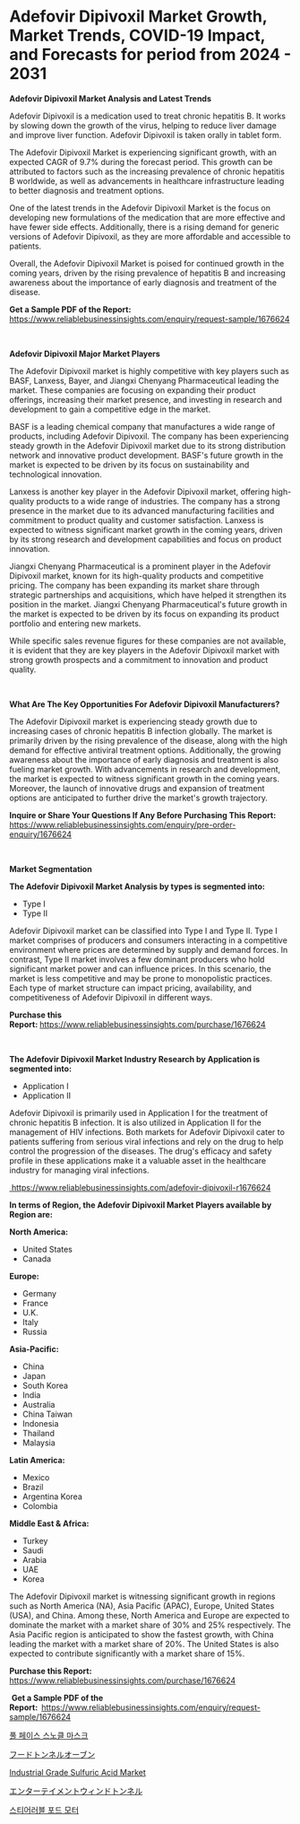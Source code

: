 <p><h1>Adefovir Dipivoxil Market Growth, Market Trends, COVID-19 Impact, and Forecasts for period from 2024 - 2031</h1></p><p><strong>Adefovir Dipivoxil Market Analysis and Latest Trends</strong></p>
<p><p>Adefovir Dipivoxil is a medication used to treat chronic hepatitis B. It works by slowing down the growth of the virus, helping to reduce liver damage and improve liver function. Adefovir Dipivoxil is taken orally in tablet form.</p><p>The Adefovir Dipivoxil Market is experiencing significant growth, with an expected CAGR of 9.7% during the forecast period. This growth can be attributed to factors such as the increasing prevalence of chronic hepatitis B worldwide, as well as advancements in healthcare infrastructure leading to better diagnosis and treatment options.</p><p>One of the latest trends in the Adefovir Dipivoxil Market is the focus on developing new formulations of the medication that are more effective and have fewer side effects. Additionally, there is a rising demand for generic versions of Adefovir Dipivoxil, as they are more affordable and accessible to patients.</p><p>Overall, the Adefovir Dipivoxil Market is poised for continued growth in the coming years, driven by the rising prevalence of hepatitis B and increasing awareness about the importance of early diagnosis and treatment of the disease.</p></p>
<p><strong>Get a Sample PDF of the Report:&nbsp;</strong> <a href="https://www.reliablebusinessinsights.com/enquiry/request-sample/1676624">https://www.reliablebusinessinsights.com/enquiry/request-sample/1676624</a></p>
<p>&nbsp;</p>
<p><strong>Adefovir Dipivoxil Major Market Players</strong></p>
<p><p>The Adefovir Dipivoxil market is highly competitive with key players such as BASF, Lanxess, Bayer, and Jiangxi Chenyang Pharmaceutical leading the market. These companies are focusing on expanding their product offerings, increasing their market presence, and investing in research and development to gain a competitive edge in the market.</p><p>BASF is a leading chemical company that manufactures a wide range of products, including Adefovir Dipivoxil. The company has been experiencing steady growth in the Adefovir Dipivoxil market due to its strong distribution network and innovative product development. BASF's future growth in the market is expected to be driven by its focus on sustainability and technological innovation.</p><p>Lanxess is another key player in the Adefovir Dipivoxil market, offering high-quality products to a wide range of industries. The company has a strong presence in the market due to its advanced manufacturing facilities and commitment to product quality and customer satisfaction. Lanxess is expected to witness significant market growth in the coming years, driven by its strong research and development capabilities and focus on product innovation.</p><p>Jiangxi Chenyang Pharmaceutical is a prominent player in the Adefovir Dipivoxil market, known for its high-quality products and competitive pricing. The company has been expanding its market share through strategic partnerships and acquisitions, which have helped it strengthen its position in the market. Jiangxi Chenyang Pharmaceutical's future growth in the market is expected to be driven by its focus on expanding its product portfolio and entering new markets.</p><p>While specific sales revenue figures for these companies are not available, it is evident that they are key players in the Adefovir Dipivoxil market with strong growth prospects and a commitment to innovation and product quality.</p></p>
<p>&nbsp;</p>
<p><strong>What Are The Key Opportunities For Adefovir Dipivoxil Manufacturers?</strong></p>
<p><p>The Adefovir Dipivoxil market is experiencing steady growth due to increasing cases of chronic hepatitis B infection globally. The market is primarily driven by the rising prevalence of the disease, along with the high demand for effective antiviral treatment options. Additionally, the growing awareness about the importance of early diagnosis and treatment is also fueling market growth. With advancements in research and development, the market is expected to witness significant growth in the coming years. Moreover, the launch of innovative drugs and expansion of treatment options are anticipated to further drive the market's growth trajectory.</p></p>
<p><strong>Inquire or Share Your Questions If Any Before Purchasing This Report:</strong> <a href="https://www.reliablebusinessinsights.com/enquiry/pre-order-enquiry/1676624">https://www.reliablebusinessinsights.com/enquiry/pre-order-enquiry/1676624</a></p>
<p>&nbsp;</p>
<p><strong>Market Segmentation</strong></p>
<p><strong>The Adefovir Dipivoxil Market Analysis by types is segmented into:</strong></p>
<p><ul><li>Type I</li><li>Type II</li></ul></p>
<p><p>Adefovir Dipivoxil market can be classified into Type I and Type II. Type I market comprises of producers and consumers interacting in a competitive environment where prices are determined by supply and demand forces. In contrast, Type II market involves a few dominant producers who hold significant market power and can influence prices. In this scenario, the market is less competitive and may be prone to monopolistic practices. Each type of market structure can impact pricing, availability, and competitiveness of Adefovir Dipivoxil in different ways.</p></p>
<p><strong>Purchase this Report:&nbsp;</strong><a href="https://www.reliablebusinessinsights.com/purchase/1676624">https://www.reliablebusinessinsights.com/purchase/1676624</a></p>
<p>&nbsp;</p>
<p><strong>The Adefovir Dipivoxil Market Industry Research by Application is segmented into:</strong></p>
<p><ul><li>Application I</li><li>Application II</li></ul></p>
<p><p>Adefovir Dipivoxil is primarily used in Application I for the treatment of chronic hepatitis B infection. It is also utilized in Application II for the management of HIV infections. Both markets for Adefovir Dipivoxil cater to patients suffering from serious viral infections and rely on the drug to help control the progression of the diseases. The drug's efficacy and safety profile in these applications make it a valuable asset in the healthcare industry for managing viral infections.</p></p>
<p><a href="https://www.reliablebusinessinsights.com/adefovir-dipivoxil-r1676624">&nbsp;https://www.reliablebusinessinsights.com/adefovir-dipivoxil-r1676624</a></p>
<p><strong>In terms of Region, the Adefovir Dipivoxil Market Players available by Region are:</strong></p>
<p>
    <p> <strong> North America: </strong>
        <ul>
            <li>United States</li>
            <li>Canada</li>
        </ul>
        </p> 
    <p> <strong> Europe: </strong>
        <ul>
            <li>Germany</li>
            <li>France</li>
            <li>U.K.</li>
            <li>Italy</li>
            <li>Russia</li>
        </ul>
        </p> 
    <p> <strong> Asia-Pacific: </strong>
        <ul>
            <li>China</li>
            <li>Japan</li>
            <li>South Korea</li>
            <li>India</li>
            <li>Australia</li>
            <li>China Taiwan</li>
            <li>Indonesia</li>
            <li>Thailand</li>
            <li>Malaysia</li>
        </ul>
        </p> 
    <p> <strong> Latin America: </strong>
        <ul>
            <li>Mexico</li>
            <li>Brazil</li>
            <li>Argentina Korea</li>
            <li>Colombia</li>
        </ul>
        </p> 
    <p> <strong> Middle East & Africa: </strong>
        <ul>
            <li>Turkey</li>
            <li>Saudi</li>
            <li>Arabia</li>
            <li>UAE</li>
            <li>Korea</li>
        </ul>
    </p>
    </p>
<p><p>The Adefovir Dipivoxil market is witnessing significant growth in regions such as North America (NA), Asia Pacific (APAC), Europe, United States (USA), and China. Among these, North America and Europe are expected to dominate the market with a market share of 30% and 25% respectively. The Asia Pacific region is anticipated to show the fastest growth, with China leading the market with a market share of 20%. The United States is also expected to contribute significantly with a market share of 15%.</p></p>
<p><strong>Purchase this Report: </strong><a href="https://www.reliablebusinessinsights.com/purchase/1676624">https://www.reliablebusinessinsights.com/purchase/1676624</a></p>
<p>&nbsp;<strong>Get a Sample PDF of the Report:&nbsp;&nbsp;</strong><a href="https://www.reliablebusinessinsights.com/enquiry/request-sample/1676624">https://www.reliablebusinessinsights.com/enquiry/request-sample/1676624</a></p>
<p><strong></strong></p>
<p><p><a href="https://github.com/KellyLyncyh543964/Market-Research-Report-List-2/blob/main/388233090483.md">풀 페이스 스노클 마스크</a></p><p><a href="https://github.com/marbadji/Market-Research-Report-List-1/blob/main/300606999088.md">フードトンネルオーブン</a></p><p><a href="https://github.com/LaceyZemlak1/Market-Research-Report-List-1/blob/main/industrial-grade-sulfuric-acid-market.md">Industrial Grade Sulfuric Acid Market</a></p><p><a href="https://github.com/KaydenJohns1964/Market-Research-Report-List-1/blob/main/138621899089.md">エンターテイメントウィンドトンネル</a></p><p><a href="https://github.com/rcabello548/Market-Research-Report-List-1/blob/main/222453390484.md">스티어러블 포드 모터</a></p></p>
